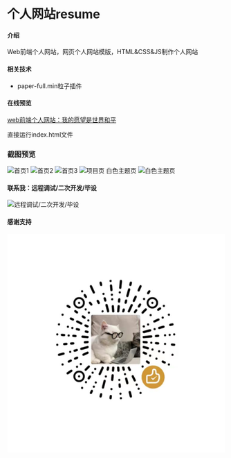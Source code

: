 # 个人网站resume

#### 介绍
Web前端个人网站，网页个人网站模版，HTML&CSS&JS制作个人网站

#### 相关技术
- paper-full.min粒子插件


#### 在线预览
[web前端个人网站：我的愿望是世界和平](http://123.56.144.92)

直接运行index.html文件


### 截图预览

![首页1](https://foruda.gitee.com/images/1660233236541138096/qq图片20220811235044.png "QQ图片20220811235044.png")
![首页2](https://foruda.gitee.com/images/1660233255916987209/qq图片20220811235120.png "QQ图片20220811235120.png")
![首页3](https://foruda.gitee.com/images/1660233273207133049/qq图片20220811235142.png "QQ图片20220811235142.png")
![项目页](https://foruda.gitee.com/images/1660233284830546684/qq图片20220811235238.png "QQ图片20220811235238.png")
白色主题页
![白色主题页](https://foruda.gitee.com/images/1660233327357495145/qq截图20220811235318.png "QQ截图20220811235318.png")

#### 联系我：远程调试/二次开发/毕设
 
![远程调试/二次开发/毕设](https://gitee.com/wttAndroid/online-learning-platform/raw/master/public/static/weixin.jpg)

#### 感谢支持
![感谢悬赏](img/project/%E5%BE%AE%E4%BF%A1%E5%9B%BE%E7%89%87_20230707234604.jpg)